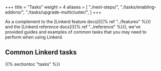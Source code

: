 +++
title = "Tasks"
weight = 4
aliases = [
  "./next-steps/",
  "./tasks/enabling-addons/",
  "./tasks/upgrade-multicluster/",
]
+++

As a complement to the [Linkerd feature docs]({{% ref "../features" %}}) and
the [Linkerd reference docs]({{% ref "../reference" %}}), we've provided guides
and examples of common tasks that you may need to perform when using Linkerd.

## Common Linkerd tasks

{{% sectiontoc "tasks" %}}
